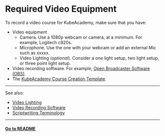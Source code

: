 # Required Video Equipment

To record a video course for KubeAcademy, make sure that you have:

- Video equipment
   - Camera. Use a 1080p webcam or camera, at a minimum. For example, Logitech c920s.
   - Microphone. Use the one with your webcam or add an external Mic such as xxxxx.
   - Video Lighting (*optional*). Consider a one light setup, two light setup, or three point light setup.
- Video recording software. For example, [Open Broadcaster Software (OBS)](https://obsproject.com/).
- The [KubeAcademy Course Creation Template](https://drive.google.com/file/d/1hD6-2eKwSTa1WJKSJq_mj3NRS3K_5HOD/view?usp=sharing).

----
See also:

- [Video Lighting](contributors-guide/video-recording-guide/video-lighting.md)
- [Video Recording Software](contributors-guide/contributor-onboarding/video-recording-software.md)
- [Scriptwriting Terminology](contributors-guide/contributor-onboarding/scriptwriting-terminology.md)

----
#### **[Go to README](README.md)** 